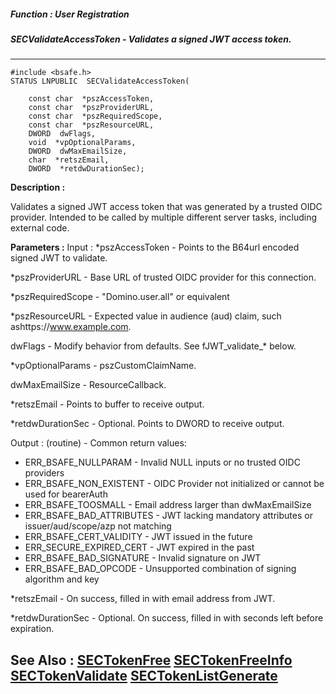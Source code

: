 ##### Function : User Registration
##### SECValidateAccessToken - Validates a signed JWT access token.
---
```
#include <bsafe.h>
STATUS LNPUBLIC  SECValidateAccessToken(

	const char  *pszAccessToken,
	const char  *pszProviderURL,
	const char  *pszRequiredScope,
	const char  *pszResourceURL,
	DWORD  dwFlags,
	void  *vpOptionalParams,
	DWORD  dwMaxEmailSize,
	char  *retszEmail,
	DWORD  *retdwDurationSec);
```

**Description :**

Validates a signed JWT access token that was generated by a trusted OIDC provider. Intended to be called by multiple different server tasks, including external code.


**Parameters :**
Input :
*pszAccessToken  -  Points to the B64url encoded signed JWT to validate.

*pszProviderURL  -  Base URL of trusted OIDC provider for this connection.

*pszRequiredScope  -  "Domino.user.all" or equivalent

*pszResourceURL  -  Expected value in audience (aud) claim, such ashttps://www.example.com.

dwFlags  -  Modify behavior from defaults. See fJWT_validate_* below.

*vpOptionalParams  -  pszCustomClaimName.

dwMaxEmailSize  -  ResourceCallback.

*retszEmail  -  Points to buffer to receive output.

*retdwDurationSec  -  Optional. Points to DWORD to receive output.

Output :
(routine)  -  Common return values:
  * ERR_BSAFE_NULLPARAM - Invalid NULL inputs or no trusted OIDC providers
  * ERR_BSAFE_NON_EXISTENT - OIDC Provider not initialized or cannot be used for bearerAuth
  * ERR_BSAFE_TOOSMALL - Email address larger than dwMaxEmailSize
  * ERR_BSAFE_BAD_ATTRIBUTES - JWT lacking mandatory attributes or issuer/aud/scope/azp not matching
  * ERR_BSAFE_CERT_VALIDITY - JWT issued in the future
  * ERR_SECURE_EXPIRED_CERT - JWT expired in the past
  * ERR_BSAFE_BAD_SIGNATURE - Invalid signature on JWT
  * ERR_BSAFE_BAD_OPCODE - Unsupported combination of signing algorithm and key 


*retszEmail  -  On success, filled in with email address from JWT.

*retdwDurationSec  -  Optional. On success, filled in with seconds left before expiration.



**See Also :**
[SECTokenFree](./SECTokenFree)
[SECTokenFreeInfo](./SECTokenFreeInfo)
[SECTokenValidate](./SECTokenValidate)
[SECTokenListGenerate](./SECKFMGetCertifierCtx)
---
